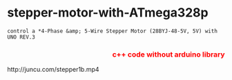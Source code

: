 # stepper-motor-with-ATmega328p

	control a *4-Phase &amp; 5-Wire Stepper Motor (28BYJ-48-5V, 5V) with UNO REV.3

 <H3><div style="text-align:right"><font color="red"> c++ code without arduino library</font></div></H3>
http://juncu.com/stepper1b.mp4
